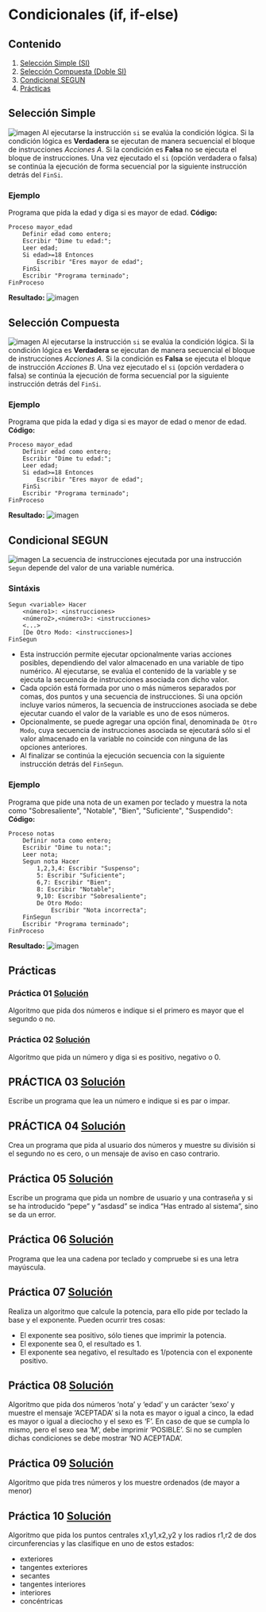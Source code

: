 # Condicionales (if, if-else)

## Contenido
1. [Selección Simple (SI)](#Selección-Simple)
2. [Selección Compuesta (Doble SI)](#Selección-Compuesta)
3. [Condicional SEGUN](#Condicional-SEGUN)
4. [Prácticas](#Prácticas)


## Selección Simple
![imagen](https://github.com/josedom24/curso_programacion/raw/master/curso/u17/img/si.png)
Al ejecutarse la instrucción `si` se evalúa la condición lógica. Si la condición lógica es **Verdadera** se ejecutan de manera secuencial el bloque de instrucciones _Acciones A_. Si la condición es **Falsa** no se ejecuta el bloque de instrucciones. Una vez ejecutado el `si` (opción verdadera o falsa) se continúa la ejecución de forma secuencial por la siguiente instrucción detrás del `FinSi`.
### Ejemplo
Programa que pida la edad y diga si es mayor de edad.
**Código:**
```papyrus
Proceso mayor_edad
	Definir edad como entero;
	Escribir "Dime tu edad:";
	Leer edad;
	Si edad>=18 Entonces
		Escribir "Eres mayor de edad";
	FinSi
	Escribir "Programa terminado";
FinProceso
```
**Resultado:**
![imagen]()

## Selección Compuesta
![imagen](https://github.com/josedom24/curso_programacion/raw/master/curso/u17/img/sidoble.png)
Al ejecutarse la instrucción `si` se evalúa la condición lógica. Si la condición lógica es **Verdadera** se ejecutan de manera secuencial el bloque de instrucciones _Acciones A_. Si la condición es **Falsa** se ejecuta el bloque de instrucción _Acciones B_. Una vez ejecutado el `si` (opción verdadera o falsa) se continúa la ejecución de forma secuencial por la siguiente instrucción detrás del `FinSi`.
### Ejemplo
Programa que pida la edad y diga si es mayor de edad o menor de edad.
**Código:**
```papyrus
Proceso mayor_edad
	Definir edad como entero;
	Escribir "Dime tu edad:";
	Leer edad;
	Si edad>=18 Entonces
		Escribir "Eres mayor de edad";
	FinSi
	Escribir "Programa terminado";
FinProceso
```
**Resultado:**
![imagen]()


## Condicional SEGUN
![imagen](https://github.com/josedom24/curso_programacion/raw/master/curso/u18/img/segun.png)
La secuencia de instrucciones ejecutada por una instrucción `Segun` depende del valor de una variable numérica.

### Sintáxis
```papyrus
Segun <variable> Hacer
    <número1>: <instrucciones>
    <número2>,<número3>: <instrucciones>
    <...>
    [De Otro Modo: <instrucciones>]
FinSegun
```
-   Esta instrucción permite ejecutar opcionalmente varias acciones posibles, dependiendo del valor almacenado en una variable de tipo numérico. Al ejecutarse, se evalúa el contenido de la variable y se ejecuta la secuencia de instrucciones asociada con dicho valor.
-   Cada opción está formada por uno o más números separados por comas, dos puntos y una secuencia de instrucciones. Si una opción incluye varios números, la secuencia de instrucciones asociada se debe ejecutar cuando el valor de la variable es uno de esos números.
-   Opcionalmente, se puede agregar una opción final, denominada  `De Otro Modo`, cuya secuencia de instrucciones asociada se ejecutará sólo si el valor almacenado en la variable no coincide con ninguna de las opciones anteriores.
-   Al finalizar se continúa la ejecución secuencia con la siguiente instrucción detrás del  `FinSegun`.

### Ejemplo
Programa que pide una nota de un examen por teclado y muestra la nota como "Sobresaliente", "Notable", "Bien", "Suficiente", "Suspendido":
**Código:**
```papyrus
Proceso notas
	Definir nota como entero;
	Escribir "Dime tu nota:";
	Leer nota;
	Segun nota Hacer
		1,2,3,4: Escribir "Suspenso";
		5: Escribir "Suficiente";
		6,7: Escribir "Bien";
		8: Escribir "Notable";
		9,10: Escribir "Sobresaliente";
		De Otro Modo:
			Escribir "Nota incorrecta";
	FinSegun
	Escribir "Programa terminado";
FinProceso
```

**Resultado:**
![imagen]()


## Prácticas
### **Práctica 01 [Solución](https://github.com/Ahmed2609/Pseudocodigo-PseInt/blob/main/02-Condicionales/Practicas/Practica01.psc)**
Algoritmo que pida dos números e indique si el primero es mayor que el segundo o no. 

### **Práctica 02 [Solución](https://github.com/Ahmed2609/Pseudocodigo-PseInt/blob/main/02-Condicionales/Practicas/Practica02.psc)**

Algoritmo que pida un número y diga si es positivo, negativo o 0.

## **PRÁCTICA 03 [Solución](https://github.com/Ahmed2609/Pseudocodigo-PseInt/blob/main/02-Condicionales/Practicas/Practica03.psc)**

Escribe un programa que lea un número e indique si es par o impar.

## **PRÁCTICA 04 [Solución](https://github.com/Ahmed2609/Pseudocodigo-PseInt/blob/main/02-Condicionales/Practicas/Practica04.psc)**

Crea un programa que pida al usuario dos números y muestre su división si el segundo no es cero, o un mensaje de aviso en caso contrario.

## **Práctica 05 [Solución](https://github.com/Ahmed2609/Pseudocodigo-PseInt/blob/main/02-Condicionales/Practicas/Practica05.psc)**
Escribe un programa que pida un nombre de usuario y una contraseña y si se ha introducido “pepe” y “asdasd” se indica “Has entrado al sistema”, sino se da un error. 

## **Práctica 06 [Solución](https://github.com/Ahmed2609/Pseudocodigo-PseInt/blob/main/02-Condicionales/Practicas/Practica06.psc)**
Programa que lea una cadena por teclado y compruebe si es una letra mayúscula.

## **Práctica 07 [Solución](https://github.com/Ahmed2609/Pseudocodigo-PseInt/blob/main/02-Condicionales/Practicas/Practica07.psc)**
Realiza un algoritmo que calcule la potencia, para ello pide por teclado la base y el exponente. Pueden ocurrir tres cosas:
-   El exponente sea positivo, sólo tienes que imprimir la potencia.
-   El exponente sea 0, el resultado es 1.
-   El exponente sea negativo, el resultado es 1/potencia con el exponente positivo. 

## **Práctica 08 [Solución](https://github.com/Ahmed2609/Pseudocodigo-PseInt/blob/main/02-Condicionales/Practicas/Practica08.psc)**
Algoritmo que pida dos números ‘nota’ y ‘edad’ y un carácter ‘sexo’ y muestre el mensaje ‘ACEPTADA’ si la nota es mayor o igual a cinco, la edad es mayor o igual a dieciocho y el sexo es ‘F’. En caso de que se cumpla lo mismo, pero el sexo sea ‘M’, debe imprimir ‘POSIBLE’. Si no se cumplen dichas condiciones se debe mostrar ‘NO ACEPTADA’.

## **Práctica 09 [Solución](https://github.com/Ahmed2609/Pseudocodigo-PseInt/blob/main/02-Condicionales/Practicas/Practica09.psc)**
Algoritmo que pida tres números y los muestre ordenados (de mayor a menor)

## **Práctica 10 [Solución](https://github.com/Ahmed2609/Pseudocodigo-PseInt/blob/main/02-Condicionales/Practicas/Practica10.psc)**
Algoritmo que pida los puntos centrales x1,y1,x2,y2 y los radios r1,r2 de dos circunferencias y las clasifique en uno de estos estados:
-   exteriores
-   tangentes exteriores
-   secantes
-   tangentes interiores
-   interiores
-   concéntricas


